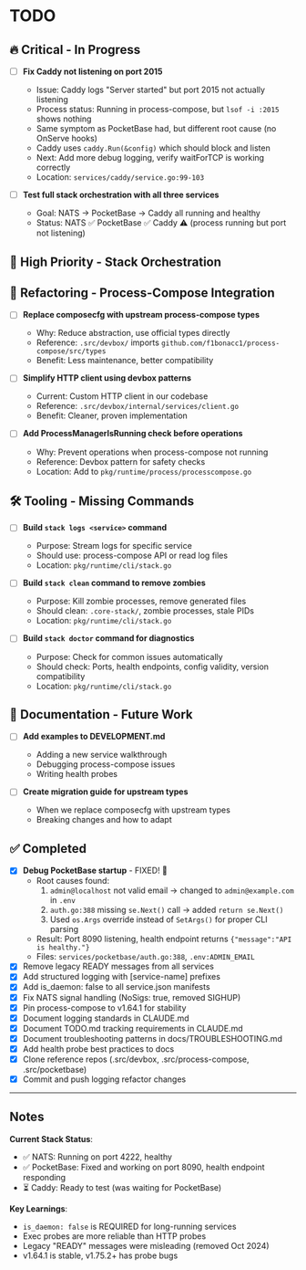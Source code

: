 # TODO

## 🔥 Critical - In Progress

- [ ] **Fix Caddy not listening on port 2015**
  - Issue: Caddy logs "Server started" but port 2015 not actually listening
  - Process status: Running in process-compose, but `lsof -i :2015` shows nothing
  - Same symptom as PocketBase had, but different root cause (no OnServe hooks)
  - Caddy uses `caddy.Run(&config)` which should block and listen
  - Next: Add more debug logging, verify waitForTCP is working correctly
  - Location: `services/caddy/service.go:99-103`

- [ ] **Test full stack orchestration with all three services**
  - Goal: NATS → PocketBase → Caddy all running and healthy
  - Status: NATS ✅ PocketBase ✅ Caddy ⚠️ (process running but port not listening)

## 🎯 High Priority - Stack Orchestration

## 🔧 Refactoring - Process-Compose Integration

- [ ] **Replace composecfg with upstream process-compose types**
  - Why: Reduce abstraction, use official types directly
  - Reference: `.src/devbox/` imports `github.com/f1bonacc1/process-compose/src/types`
  - Benefit: Less maintenance, better compatibility

- [ ] **Simplify HTTP client using devbox patterns**
  - Current: Custom HTTP client in our codebase
  - Reference: `.src/devbox/internal/services/client.go`
  - Benefit: Cleaner, proven implementation

- [ ] **Add ProcessManagerIsRunning check before operations**
  - Why: Prevent operations when process-compose not running
  - Reference: Devbox pattern for safety checks
  - Location: Add to `pkg/runtime/process/processcompose.go`

## 🛠️ Tooling - Missing Commands

- [ ] **Build `stack logs <service>` command**
  - Purpose: Stream logs for specific service
  - Should use: process-compose API or read log files
  - Location: `pkg/runtime/cli/stack.go`

- [ ] **Build `stack clean` command to remove zombies**
  - Purpose: Kill zombie processes, remove generated files
  - Should clean: `.core-stack/`, zombie processes, stale PIDs
  - Location: `pkg/runtime/cli/stack.go`

- [ ] **Build `stack doctor` command for diagnostics**
  - Purpose: Check for common issues automatically
  - Should check: Ports, health endpoints, config validity, version compatibility
  - Location: `pkg/runtime/cli/stack.go`

## 📝 Documentation - Future Work

- [ ] **Add examples to DEVELOPMENT.md**
  - Adding a new service walkthrough
  - Debugging process-compose issues
  - Writing health probes

- [ ] **Create migration guide for upstream types**
  - When we replace composecfg with upstream types
  - Breaking changes and how to adapt

## ✅ Completed

- [x] **Debug PocketBase startup** - FIXED! 🎉
  - Root causes found:
    1. `admin@localhost` not valid email → changed to `admin@example.com` in `.env`
    2. `auth.go:388` missing `se.Next()` call → added `return se.Next()`
    3. Used `os.Args` override instead of `SetArgs()` for proper CLI parsing
  - Result: Port 8090 listening, health endpoint returns `{"message":"API is healthy."}`
  - Files: `services/pocketbase/auth.go:388`, `.env:ADMIN_EMAIL`
- [x] Remove legacy READY messages from all services
- [x] Add structured logging with [service-name] prefixes
- [x] Add is_daemon: false to all service.json manifests
- [x] Fix NATS signal handling (NoSigs: true, removed SIGHUP)
- [x] Pin process-compose to v1.64.1 for stability
- [x] Document logging standards in CLAUDE.md
- [x] Document TODO.md tracking requirements in CLAUDE.md
- [x] Document troubleshooting patterns in docs/TROUBLESHOOTING.md
- [x] Add health probe best practices to docs
- [x] Clone reference repos (.src/devbox, .src/process-compose, .src/pocketbase)
- [x] Commit and push logging refactor changes

---

## Notes

**Current Stack Status**:
- ✅ NATS: Running on port 4222, healthy
- ✅ PocketBase: Fixed and working on port 8090, health endpoint responding
- ⏳ Caddy: Ready to test (was waiting for PocketBase)

**Key Learnings**:
- `is_daemon: false` is REQUIRED for long-running services
- Exec probes are more reliable than HTTP probes
- Legacy "READY" messages were misleading (removed Oct 2024)
- v1.64.1 is stable, v1.75.2+ has probe bugs
